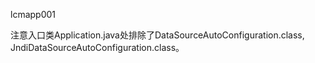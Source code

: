 lcmapp001

注意入口类Application.java处排除了DataSourceAutoConfiguration.class, JndiDataSourceAutoConfiguration.class。
